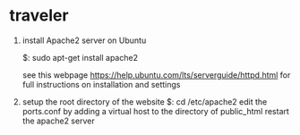 # traveler

1. install Apache2 server on Ubuntu

	$: sudo apt-get install apache2

	see this webpage https://help.ubuntu.com/lts/serverguide/httpd.html for full instructions on installation and settings

2. setup the root directory of the website
	$: cd /etc/apache2
	edit the ports.conf by adding a virtual host to the directory of public_html
	restart the apache2 server
	
